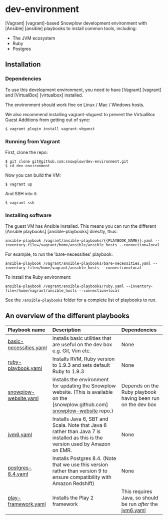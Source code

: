 # dev-environment

[Vagrant] [vagrant]-based Snowplow development environment with [Ansible] [ansible] playbooks to install common tools, including:

* The JVM ecosystem
* Ruby
* Postgres

## Installation

### Dependencies

To use this development environment, you need to have [Vagrant] [vagrant] and [VirtualBox] [virtualbox] installed.

The environment should work fine on Linux / Mac / Windows hosts.

We also recommend installing vagrant-vbguest to prevent the VirtualBox Guest Additions from getting out of sync:

	$ vagrant plugin install vagrant-vbguest

### Running from Vagrant

First, clone the repo:

	$ git clone git@github.com:snowplow/dev-environment.git
	$ cd dev-environment

Now you can build the VM:

	$ vagrant up

And SSH into it:

	$ vagrant ssh

### Installing software

The guest VM has Ansible installed. This means you can run the different [Ansible playbooks] [ansible-playbooks] directly, thus:

	ansible-playbook /vagrant/ansible-playbooks/{{PLAYBOOK_NAME}}.yaml --inventory-file=/vagrant/home/ansible/ansible_hosts --connection=local

For example, to run the 'bare-necessities' playbook:

	ansible-playbook /vagrant/ansible-playbooks/bare-necessities.yaml --inventory-file=/home/vagrant/ansible_hosts --connection=local

To install the Ruby environment:

	ansible-playbook /vagrant/ansible-playbooks/ruby.yaml --inventory-file=/home/vagrant/ansible_hosts --connection=local

See the `/ansible-playbooks` folder for a complete list of playbooks to run.

## An overview of the different playbooks

| Playbook name | Description | Dependencies |
|:--------------------|:------------------|:-------------------|
| [basic-necessities.yaml][basic-necessities-playbook] | Installs basic utilities that are useful on the dev box e.g. Git, Vim etc. | None |
| [ruby-playbook.yaml][ruby-playbook] | Installs RVM, Ruby version to 1.9.3 and sets default Ruby to 1.9.3 | None |
| [snowplow-website.yaml][snowplow-website-playbook] | Installs the environment for updating the Snowplow website. (This is available on the [snowplow.github.com] [snowplow-website] repo.) | Depends on the Ruby playbook having been run on the dev box |
| [jvm6.yaml][jvm-playbook] | Installs Java 6, SBT and Scala. Note that Java 6 rather than Java 7 is installed as this is the version used by Amazon on EMR. | None |
| [postgres-8.4.yaml][postgres-playbook] | Installs Postgres 8.4. (Note that we use this version rather than version 9 to ensure compatibility with Amazon Redshift) | None |
| [play-framework.yaml][play-playbook] | Installs the Play 2 framework | This requires Java, so should be run *after* the [jvm6.yaml][jvm-playbook] |


[basic-necessities-playbook]: /snowplow/dev-environment/blob/master/ansible-playbooks/basic-necessities.yaml
[ruby-playbook]: /snowplow/dev-environment/blob/master/ansible-playbooks/ruby.yaml
[snowplow-website-playbook]: /snowplow/dev-environment/blob/master/ansible-playbooks/snowplow-website.yaml
[snowplow-website]: /snowplow/snowplow.github.com
[jvm-playbook]: /snowplow/dev-environment/blob/master/ansible-playbooks/jvm6.yaml
[postgres-playbook]: /snowplow/dev-environment/blob/master/ansible-playbooks/postgres-8.4.yaml
[play-playbook]: /snowplow/dev-environment/blob/master/ansible-playbooks/play-framework.yaml
